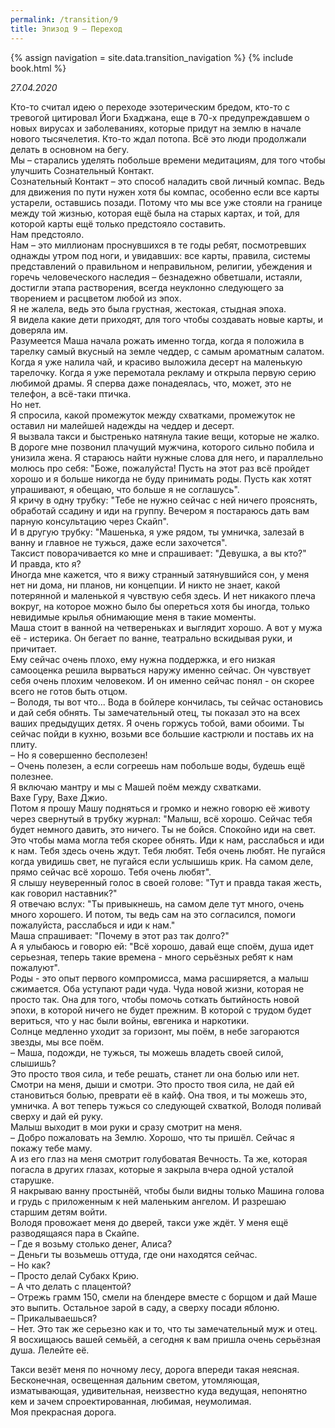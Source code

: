 ```yaml
---
permalink: /transition/9
title: Эпизод 9 – Переход
---
```

{% assign navigation  = site.data.transition_navigation %}
{% include book.html %}

*27.04.2020*

Кто-то считал идею о переходе эзотерическим бредом, кто-то с тревогой цитировал Йоги Бхаджана, еще в 70-х предупреждавшем о новых вирусах и заболеваниях, которые придут на землю в начале нового тысячелетия. Кто-то ждал потопа. Всё это люди продолжали делать в основном на бегу.  
Мы – старались уделять побольше времени медитациям, для того чтобы улучшить Сознательный Контакт.  
Сознательный Контакт – это способ наладить свой личный компас. Ведь для движения по пути нужен хотя бы компас, особенно если все карты устарели, оставшись позади. Потому что мы все уже стояли на границе между той жизнью, которая ещё была на старых картах, и той, для которой карты ещё только предстояло составить.  
Нам предстояло.  
Нам – это миллионам проснувшихся в те годы ребят, посмотревших однажды утром под ноги, и увидавших: все карты, правила, системы представлений о правильном и неправильном, религии, убеждения и горечь человеческого наследия – безнадежно обветшали, истаяли, достигли этапа растворения, всегда неуклонно следующего за творением и расцветом любой из эпох.  
Я не жалела, ведь это была грустная, жестокая, стыдная эпоха.  
Я видела какие дети приходят, для того чтобы создавать новые карты, и доверяла им.  
Разумеется Маша начала рожать именно тогда, когда я положила в тарелку самый вкусный на земле чеддер, с самым ароматным салатом. Когда я уже налила чай, и красиво выложила десерт на маленькую тарелочку. Когда я уже перемотала рекламу и открыла первую серию любимой драмы.
Я сперва даже понадеялась, что, может, это не телефон, а всё-таки птичка.  
Но нет.  
Я спросила, какой промежуток между схватками, промежуток не оставил ни малейшей надежды на чеддер и десерт.  
Я вызвала такси и быстренько натянула такие вещи, которые не жалко.  
В дороге мне позвонил плачущий мужчина, которого сильно побила и унизила жена. Я стараюсь найти нужные слова для него, и параллельно молюсь про себя: "Боже, пожалуйста! Пусть на этот раз всё пройдет хорошо и я больше никогда не буду принимать роды. Пусть как хотят упрашивают, я обещаю, что больше я не соглашусь".  
Я кричу в одну трубку: "Тебе не нужно сейчас с ней ничего прояснять, обработай ссадину и иди на группу. Вечером я постараюсь дать вам парную консультацию через Cкайп".  
И в другую трубку: "Машенька, я уже рядом, ты умничка, залезай в ванну и главное не тужься, даже если захочется".  
Таксист поворачивается ко мне и спрашивает: "Девушка, а вы кто?"  
И правда, кто я?  
Иногда мне кажется, что я вижу странный затянувшийся сон, у меня нет ни дома, ни планов, ни концепции. И никто не знает, какой потерянной и маленькой я чувствую себя здесь. И нет никакого плеча вокруг, на которое можно было бы опереться хотя бы иногда, только невидимые крылья обнимающие меня в такие моменты.  
Маша стоит в ванной на четвереньках и выглядит хорошо. А вот у мужа её - истерика. Он бегает по ванне, театрально вскидывая руки, и причитает.  
Ему сейчас очень плохо, ему нужна поддержка, и его низкая самооценка решила вырваться наружу именно сейчас. Он чувствует себя очень плохим человеком. И он именно сейчас понял - он скорее всего не готов быть отцом.  
– Володя, ты вот что... Вода в бойлере кончилась, ты сейчас остановись и дай себя обнять. Ты замечательный отец, ты показал это на всех ваших предыдущих детях. Я очень горжусь тобой, вами обоими. Ты сейчас пойди в кухню, возьми все большие кастрюли и поставь их на плиту.  
– Но я совершенно бесполезен!  
– Очень полезен, а если согреешь нам побольше воды, будешь ещё полезнее.  
Я включаю мантру и мы с Машей поём между схватками.  
Вахе Гуру, Вахе Джио.  
Потом я прошу Машу подняться и громко и нежно говорю её животу через свернутый в трубку журнал: "Малыш, всё хорошо. Сейчас тебя будет немного давить, это ничего. Ты не бойся. Спокойно иди на свет. Это чтобы мама могла тебя скорее обнять. Иди к нам, расслабься и иди к нам. Тебя здесь очень ждут. Тебя любят. Тебя очень любят. Не пугайся когда увидишь свет, не пугайся если услышишь крик. На самом деле, прямо сейчас всё хорошо. Тебя очень любят".  
Я слышу неуверенный голос в своей голове: "Тут и правда такая жесть, как говорил наставник?"  
Я отвечаю вслух: "Ты привыкнешь, на самом деле тут много, очень много хорошего. И потом, ты ведь сам на это согласился, помоги пожалуйста, расслабься и иди к нам."  
Маша спрашивает: "Почему в этот раз так долго?"  
А я улыбаюсь и говорю ей: "Всё хорошо, давай еще споём, душа идет серьезная, теперь такие времена - много серьёзных ребят к нам пожалуют".  
Роды - это опыт первого компромисса, мама расширяется, а малыш сжимается. Оба уступают ради чуда. Чуда новой жизни, которая не просто так. Она для того, чтобы помочь соткать бытийность новой эпохи, в которой ничего не будет прежним. В которой с трудом будет вериться, что у нас были войны, евгеника и наркотики.  
Солнце медленно уходит за горизонт, мы поём, в небе загораются звезды, мы все поём.  
– Маша, подожди, не тужься, ты можешь владеть своей силой, слышишь?  
Это просто твоя сила, и тебе решать, станет ли она болью или нет. Смотри на меня, дыши и смотри. Это просто твоя сила, не дай ей становиться болью, преврати её в кайф. Она твоя, и ты можешь это, умничка. А вот теперь тужься со следующей схваткой, Володя поливай сверху и дай ей руку.  
Малыш выходит в мои руки и сразу смотрит на меня.  
– Добро пожаловать на Землю. Хорошо, что ты пришёл. Сейчас я покажу тебе маму.  
А из его глаз на меня смотрит голубоватая Вечность. Та же, которая погасла в других глазах, которые я закрыла вчера одной усталой старушке.  
Я накрываю ванну простынёй, чтобы были видны только Машина голова и грудь с приложенным к ней маленьким ангелом. И разрешаю старшим детям войти.  
Володя провожает меня до дверей, такси уже ждёт. У меня ещё разводящаяся пара в Скайпе.  
– Где я возьму столько денег, Алиса?  
– Деньги ты возьмешь оттуда, где они находятся сейчас.  
– Но как?  
– Просто делай Субакх Крию.  
– А что делать с плацентой?   
– Отрежь грамм 150, смели на блендере вместе с борщом и дай Маше это выпить. Остальное зарой в саду, а сверху посади яблоню.  
– Прикалываешься?  
– Нет. Это так же серьезно как и то, что ты замечательный муж и отец.  
Я восхищаюсь вашей семьёй, а сегодня к вам пришла очень серьёзная душа. Лелейте её.  

Такси везёт меня по ночному лесу, дорога впереди такая неясная. Бесконечная, освещенная дальним светом, утомляющая, изматывающая, удивительная, неизвестно куда ведущая, непонятно кем и зачем спроектированная, любимая, неумолимая.  
Моя прекрасная дорога.